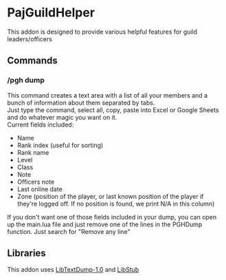 # PajGuildHelper

This addon is designed to provide various helpful features for guild leaders/officers

## Commands

### /pgh dump

This command creates a text area with a list of all your members and a bunch of information about them separated by tabs.  
Just type the command, select all, copy, paste into Excel or Google Sheets and do whatever magic you want on it.  
Current fields included:

- Name
- Rank index (useful for sorting)
- Rank name
- Level
- Class
- Note
- Officers note
- Last online date
- Zone (position of the player, or last known position of the player if they're logged off. If no position is found, we print N/A in this column)

If you don't want one of those fields included in your dump, you can open up the main.lua file and just remove one of the lines in the PGHDump function. Just search for "Remove any line"

## Libraries

This addon uses [LibTextDump-1.0](https://www.wowace.com/projects/libtextdump-1-0) and [LibStub](https://www.wowace.com/projects/libstub)
